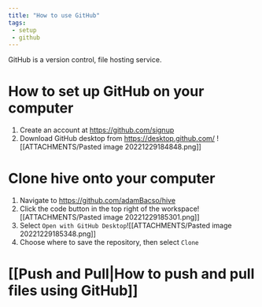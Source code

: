 ```yaml
---
title: "How to use GitHub"
tags:
 - setup
 - github
---
```

GitHub is a version control, file hosting service.

# How to set up GitHub on your computer
1. Create an account at https://github.com/signup
2. Download GitHub desktop from https://desktop.github.com/
![[ATTACHMENTS/Pasted image 20221229184848.png]]

# Clone hive onto your computer
1. Navigate to https://github.com/adamBacso/hive
2. Click the code button in the top right of the workspace![[ATTACHMENTS/Pasted image 20221229185301.png]]
3. Select `Open with GitHub Desktop`![[ATTACHMENTS/Pasted image 20221229185348.png]]
4. Choose where to save the repository, then select `Clone`

# [[Push and Pull|How to push and pull files using GitHub]]
